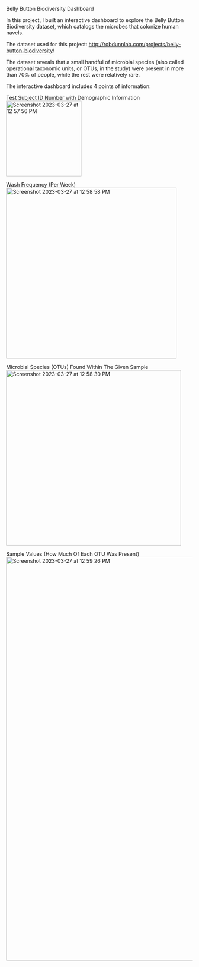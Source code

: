 Belly Button Biodiversity Dashboard

In this project, I built an interactive dashboard to explore the Belly Button Biodiversity dataset, which catalogs the microbes that colonize human navels.

The dataset used for this project: http://robdunnlab.com/projects/belly-button-biodiversity/

The dataset reveals that a small handful of microbial species (also called operational taxonomic units, or OTUs, in the study) were present in more than 70% of people, while the rest were relatively rare.

The interactive dashboard includes 4 points of information:

Test Subject ID Number with Demographic Information
<img width="203" alt="Screenshot 2023-03-27 at 12 57 56 PM" src="https://user-images.githubusercontent.com/105945908/228014540-c8015c13-fd52-47da-bc1b-2c4a0038fdd9.png">



Wash Frequency (Per Week)
<img width="460" alt="Screenshot 2023-03-27 at 12 58 58 PM" src="https://user-images.githubusercontent.com/105945908/228014396-cb0745ba-8bba-4632-8ada-b48ba18a5884.png">



Microbial Species (OTUs) Found Within The Given Sample
<img width="472" alt="Screenshot 2023-03-27 at 12 58 30 PM" src="https://user-images.githubusercontent.com/105945908/228014480-963f1382-24c2-41b0-af82-72fdadada8c6.png">



Sample Values (How Much Of Each OTU Was Present)
<img width="1087" alt="Screenshot 2023-03-27 at 12 59 26 PM" src="https://user-images.githubusercontent.com/105945908/228014605-e81c5ddb-179e-4212-9877-5ed112485c12.png">



